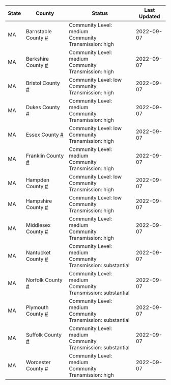 State | County | Status | Last Updated
--- | --- | --- | --- 
MA | Barnstable County <a href="#barnstable_county">#</a> | <a name="barnstable_county"></a>Community Level: medium<br/>Community Transmission: high | 2022-09-07
MA | Berkshire County <a href="#berkshire_county">#</a> | <a name="berkshire_county"></a>Community Level: medium<br/>Community Transmission: high | 2022-09-07
MA | Bristol County <a href="#bristol_county">#</a> | <a name="bristol_county"></a>Community Level: low<br/>Community Transmission: high | 2022-09-07
MA | Dukes County <a href="#dukes_county">#</a> | <a name="dukes_county"></a>Community Level: medium<br/>Community Transmission: high | 2022-09-07
MA | Essex County <a href="#essex_county">#</a> | <a name="essex_county"></a>Community Level: low<br/>Community Transmission: high | 2022-09-07
MA | Franklin County <a href="#franklin_county">#</a> | <a name="franklin_county"></a>Community Level: medium<br/>Community Transmission: high | 2022-09-07
MA | Hampden County <a href="#hampden_county">#</a> | <a name="hampden_county"></a>Community Level: low<br/>Community Transmission: high | 2022-09-07
MA | Hampshire County <a href="#hampshire_county">#</a> | <a name="hampshire_county"></a>Community Level: low<br/>Community Transmission: high | 2022-09-07
MA | Middlesex County <a href="#middlesex_county">#</a> | <a name="middlesex_county"></a>Community Level: medium<br/>Community Transmission: high | 2022-09-07
MA | Nantucket County <a href="#nantucket_county">#</a> | <a name="nantucket_county"></a>Community Level: medium<br/>Community Transmission: substantial | 2022-09-07
MA | Norfolk County <a href="#norfolk_county">#</a> | <a name="norfolk_county"></a>Community Level: medium<br/>Community Transmission: substantial | 2022-09-07
MA | Plymouth County <a href="#plymouth_county">#</a> | <a name="plymouth_county"></a>Community Level: medium<br/>Community Transmission: substantial | 2022-09-07
MA | Suffolk County <a href="#suffolk_county">#</a> | <a name="suffolk_county"></a>Community Level: medium<br/>Community Transmission: substantial | 2022-09-07
MA | Worcester County <a href="#worcester_county">#</a> | <a name="worcester_county"></a>Community Level: medium<br/>Community Transmission: high | 2022-09-07
